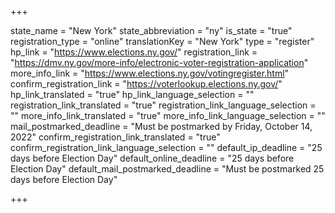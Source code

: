 +++

state_name = "New York"
state_abbreviation = "ny"
is_state = "true"
registration_type = "online"
translationKey = "New York"
type = "register"
hp_link = "https://www.elections.ny.gov/"
registration_link = "https://dmv.ny.gov/more-info/electronic-voter-registration-application"
more_info_link = "https://www.elections.ny.gov/votingregister.html"
confirm_registration_link = "https://voterlookup.elections.ny.gov/"
hp_link_translated = "true"
hp_link_language_selection = ""
registration_link_translated = "true"
registration_link_language_selection = ""
more_info_link_translated = "true"
more_info_link_language_selection = ""
mail_postmarked_deadline = "Must be postmarked by Friday, October 14, 2022"
confirm_registration_link_translated = "true"
confirm_registration_link_language_selection = ""
default_ip_deadline = "25 days before Election Day"
default_online_deadline = "25 days before Election Day"
default_mail_postmarked_deadline = "Must be postmarked 25 days before Election Day"

+++